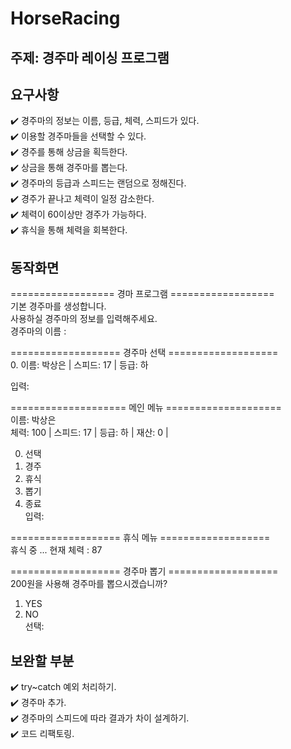 # HorseRacing

## 주제: 경주마 레이싱 프로그램

## 요구사항
✔️ 경주마의 정보는 이름, 등급, 체력, 스피드가 있다.        
✔️ 이용할 경주마들을 선택할 수 있다.              
✔️ 경주를 통해 상금을 획득한다.            
✔️ 상금을 통해 경주마를 뽑는다.           
✔️ 경주마의 등급과 스피드는 랜덤으로 정해진다.            
✔️ 경주가 끝나고 체력이 일정 감소한다.           
✔️ 체력이 60이상만 경주가 가능하다.          
✔️ 휴식을 통해 체력을 회복한다.             

## 동작화면
================== 경마 프로그램 ==================<br/>
기본 경주마를 생성합니다.<br/>
사용하실 경주마의 정보를 입력해주세요.<br/>
경주마의 이름 : <br/>

=================== 경주마 선택 ===================<br/>
 0. 이름: 박상은   	| 스피드: 17 | 등급: 하<br/>

입력: <br/>

==================== 메인 메뉴 ====================<br/>
이름: 박상은   	 <br/>
체력: 100 | 스피드: 17 | 등급: 하 | 재산: 0 |  <br/>

0. 선택<br/>
1. 경주<br/>
2. 휴식<br/>
3. 뽑기<br/>
4. 종료<br/>
입력: <br/>

=================== 휴식 메뉴 ===================<br/>
휴식 중 ... 현재 체력 : 87<br/>

=================== 경주마 뽑기 ===================<br/>
200원을 사용해 경주마를 뽑으시겠습니까?<br/>
1. YES <br/>
2. NO <br/>
선택: <br/>

## 보완할 부분
✔️ try~catch 예외 처리하기.                         
✔️ 경주마 추가.               
✔️ 경주마의 스피드에 따라 결과가 차이 설계하기.              
✔️ 코드 리팩토링.        


